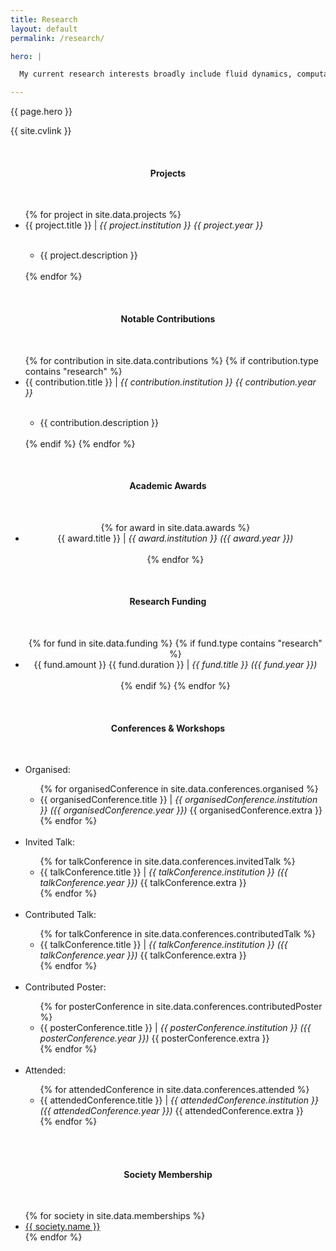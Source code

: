 ```yaml
---
title: Research
layout: default
permalink: /research/

hero: |

  My current research interests broadly include fluid dynamics, computational modelling and mechanisms for flow transition to turbulence. I have passing interests in all types of computational modelling, in particular relating to mathematical modelling of biological materials and processes.

---
```


<p>{{ page.hero }}</p>

<p>{{ site.cvlink }}</p>
<br>

<center><h4>Projects</h4></center><br>
<ul>
  {% for project in site.data.projects %}
    <li>{{ project.title }} | <em>{{ project.institution }} {{ project.year }}</em></li>
  <ul><br/>
    <li>{{ project.description }}</li><br/>
  </ul>
  {% endfor %}
</ul>

<br/>

<center><h4>Notable Contributions</h4></center><br>
<ul>
  {% for contribution in site.data.contributions %}
    {% if contribution.type contains "research" %}
      <li>{{ contribution.title }} | <em>{{ contribution.institution }} {{ contribution.year }}</em></li>
      <ul><br/>
        <li>{{ contribution.description }}</li><br/>
      </ul>
  {% endif %}
  {% endfor %}
</ul>

<br/>

<center><h4>Academic Awards</h4><br>
<ul>
  {% for award in site.data.awards %}
    <li>{{ award.title }} | <em>{{ award.institution }} ({{ award.year }})</em></li><br>
  {% endfor %}
</ul></center>

<br>

<center><h4>Research Funding</h4><br>
<ul>
  {% for fund in site.data.funding %}
    {% if fund.type contains "research" %}
      <li>{{ fund.amount }} {{ fund.duration }} | <em>{{ fund.title }} ({{ fund.year }})</em></li><br/>
    {% endif %}
  {% endfor %}
</ul></center>

<br/>

<center><h4>Conferences &amp; Workshops</h4></center><br>
<ul>
  <li>Organised:</li>
  <ul>
    {% for organisedConference in site.data.conferences.organised %}
      <li>{{ organisedConference.title }} | <em> {{ organisedConference.institution }} ({{ organisedConference.year }})</em> {{ organisedConference.extra }}</li>
    {% endfor %}
  </ul>
  <br/>
  <li>Invited Talk:</li>
    <ul>
    {% for talkConference in site.data.conferences.invitedTalk %}
      <li>{{ talkConference.title }} | <em> {{ talkConference.institution }} ({{ talkConference.year }})</em> {{ talkConference.extra }}</li>
    {% endfor %}
  </ul>
  <br/>
  <li>Contributed Talk:</li>
    <ul>
    {% for talkConference in site.data.conferences.contributedTalk %}
      <li>{{ talkConference.title }} | <em> {{ talkConference.institution }} ({{ talkConference.year }})</em> {{ talkConference.extra }}</li>
    {% endfor %}
  </ul>
  <br/>
  <li>Contributed Poster:</li>
    <ul>
    {% for posterConference in site.data.conferences.contributedPoster %}
      <li>{{ posterConference.title }} | <em> {{ posterConference.institution }} ({{ posterConference.year }})</em> {{ posterConference.extra }}</li>
    {% endfor %}
  </ul>
  <br/>
  <li>Attended:</li>
    <ul>
    {% for attendedConference in site.data.conferences.attended %}
      <li>{{ attendedConference.title }} | <em> {{ attendedConference.institution }} ({{ attendedConference.year }})</em> {{ attendedConference.extra }}</li>
    {% endfor %}
  </ul>
  <br/>
</ul>

<br/>

<center><h4>Society Membership</h4></center><br>
<ul>
  {% for society in site.data.memberships %}
    <li><a href="{{ society.url }}" target="_blank">{{ society.name }}</a></li>
  {% endfor %}
</ul>
